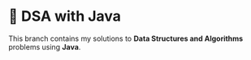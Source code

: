 # 📘 DSA with Java

This branch contains my solutions to **Data Structures and Algorithms** problems using **Java**.

